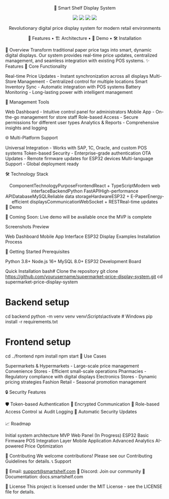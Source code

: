 <div align="center">🛒 Smart Shelf Display System</div>
<p></p>
<div align="center">
<img src="https://img.shields.io/badge/Status-In%20Development-orange" />
<img src="https://img.shields.io/badge/Version-1.0.0-blue" />
<img src="https://img.shields.io/badge/License-MIT-green" />
<img src="https://img.shields.io/badge/Platform-ESP32-red" />

<p>Revolutionary digital price display system for modern retail environments</p>
🚀 Features • 🏗️ Architecture • 📱 Demo • 🛠️ Installation
</div>

🌟 Overview
Transform traditional paper price tags into smart, dynamic digital displays. Our system provides real-time price updates, centralized management, and seamless integration with existing POS systems.
✨ Features
🎯 Core Functionality

Real-time Price Updates - Instant synchronization across all displays
Multi-Store Management - Centralized control for multiple locations
Smart Inventory Sync - Automatic integration with POS systems
Battery Monitoring - Long-lasting power with intelligent management

🔧 Management Tools

Web Dashboard - Intuitive control panel for administrators
Mobile App - On-the-go management for store staff
Role-based Access - Secure permissions for different user types
Analytics & Reports - Comprehensive insights and logging

🌐 Multi-Platform Support

Universal Integration - Works with SAP, 1C, Oracle, and custom POS systems
Token-based Security - Enterprise-grade authentication
OTA Updates - Remote firmware updates for ESP32 devices
Multi-language Support - Global deployment ready


🛠️ Technology Stack
<div align="center">
ComponentTechnologyPurposeFrontendReact + TypeScriptModern web interfaceBackendPython FastAPIHigh-performance APIDatabaseMySQLReliable data storageHardwareESP32 + E-PaperEnergy-efficient displaysCommunicationWebSocket + RESTReal-time updates
</div>
📱 Demo

🚧 Coming Soon: Live demo will be available once the MVP is complete

Screenshots Preview

 Web Dashboard
 Mobile App Interface
 ESP32 Display Examples
 Installation Process

🚀 Getting Started
Prerequisites

Python 3.8+
Node.js 16+
MySQL 8.0+
ESP32 Development Board

Quick Installation
bash# Clone the repository
git clone https://github.com/yourusername/supermarket-price-display-system.git
cd supermarket-price-display-system

# Backend setup
cd backend
python -m venv venv
venv\Scripts\activate  # Windows
pip install -r requirements.txt

# Frontend setup
cd ../frontend
npm install
npm start
🏪 Use Cases

Supermarkets & Hypermarkets - Large-scale price management
Convenience Stores - Efficient small-scale operations
Pharmacies - Regulatory compliance with digital displays
Electronics Stores - Dynamic pricing strategies
Fashion Retail - Seasonal promotion management

🔒 Security Features

🛡️ Token-based Authentication
🔐 Encrypted Communication
🎯 Role-based Access Control
📊 Audit Logging
🔄 Automatic Security Updates

📈 Roadmap

 Initial system architecture
 MVP Web Panel (In Progress)
 ESP32 Basic Firmware
 POS Integration Layer
 Mobile Application
 Advanced Analytics
 AI-powered Price Optimization

🤝 Contributing
We welcome contributions! Please see our Contributing Guidelines for details.
📞 Support

📧 Email: support@smartshelf.com
💬 Discord: Join our community
📖 Documentation: docs.smartshelf.com

📄 License
This project is licensed under the MIT License - see the LICENSE file for details.


